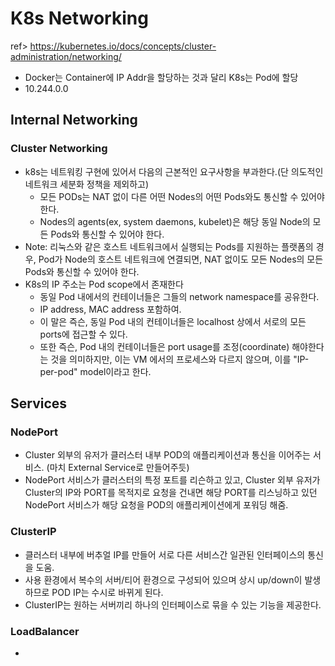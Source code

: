 # K8s Networking
ref> https://kubernetes.io/docs/concepts/cluster-administration/networking/

- Docker는 Container에 IP Addr을 할당하는 것과 달리 K8s는 Pod에 할당
- 10.244.0.0
## Internal Networking

### Cluster Networking
- k8s는 네트워킹 구현에 있어서 다음의 근본적인 요구사항을 부과한다.(단 의도적인 네트워크 세분화 정책을 제외하고)
  - 모든 PODs는 NAT 없이 다른 어떤 Nodes의 어떤 Pods와도 통신할 수 있어야 한다.
  - Nodes의 agents(ex, system daemons, kubelet)은 해당 동일 Node의 모든 Pods와 통신할 수 있어야 한다.
- Note: 리눅스와 같은 호스트 네트워크에서 실행되는 Pods를 지원하는 플랫폼의 경우, Pod가 Node의 호스트 네트워크에 연결되면, NAT 없이도 모든 Nodes의 모든 Pods와 통신할 수 있어야 한다.
- K8s의 IP 주소는 Pod scope에서 존재한다
  - 동일 Pod 내에서의 컨테이너들은 그들의 network namespace를 공유한다.
  - IP address, MAC address 포함하여.
  - 이 말은 즉슨, 동일 Pod 내의 컨테이너들은 localhost 상에서 서로의 모든 ports에 접근할 수 있다.
  - 또한 즉슨, Pod 내의 컨테이너들은 port usage를 조정(coordinate) 해야한다는 것을 의미하지만, 이는 VM 에서의 프로세스와 다르지 않으며, 이를 "IP-per-pod" model이라고 한다.

## Services

### NodePort
- Cluster 외부의 유저가 클러스터 내부 POD의 애플리케이션과 통신을 이어주는 서비스. (마치 External Service로 만들어주듯)
- NodePort 서비스가 클러스터의 특정 포트를 리슨하고 있고, Cluster 외부 유저가 Cluster의 IP와 PORT를 목적지로 요청을 건내면 해당 PORT를 리스닝하고 있던 NodePort 서비스가 해당 요청을 POD의 애플리케이션에게 포워딩 해줌.

### ClusterIP
- 클러스터 내부에 버추얼 IP를 만들어 서로 다른 서비스간 일관된 인터페이스의 통신을 도움.
- 사용 환경에서 복수의 서버/티어 환경으로 구성되어 있으며 상시 up/down이 발생하므로 POD IP는 수시로 바뀌게 된다.
- ClusterIP는 원하는 서버끼리 하나의 인터페이스로 묶을 수 있는 기능을 제공한다.

### LoadBalancer
- 